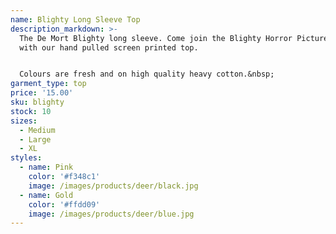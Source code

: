 ```yaml
---
name: Blighty Long Sleeve Top
description_markdown: >-
  The De Mort Blighty long sleeve. Come join the Blighty Horror Picture Show
  with our hand pulled screen printed top.


  Colours are fresh and on high quality heavy cotton.&nbsp;
garment_type: top
price: '15.00'
sku: blighty
stock: 10
sizes:
  - Medium
  - Large
  - XL
styles:
  - name: Pink
    color: '#f348c1'
    image: /images/products/deer/black.jpg
  - name: Gold
    color: '#ffdd09'
    image: /images/products/deer/blue.jpg
---
```

